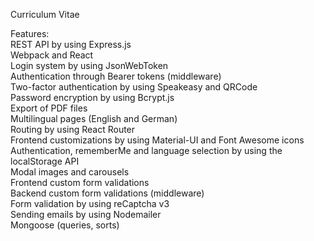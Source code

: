 Curriculum Vitae

Features:  
REST API by using Express.js  
Webpack and React  
Login system by using JsonWebToken  
Authentication through Bearer tokens (middleware)  
Two-factor authentication by using Speakeasy and QRCode  
Password encryption by using Bcrypt.js  
Export of PDF files  
Multilingual pages (English and German)  
Routing by using React Router  
Frontend customizations by using Material-UI and Font Awesome icons  
Authentication, rememberMe and language selection by using the localStorage API  
Modal images and carousels  
Frontend custom form validations  
Backend custom form validations (middleware)  
Form validation by using reCaptcha v3  
Sending emails by using Nodemailer  
Mongoose (queries, sorts)
